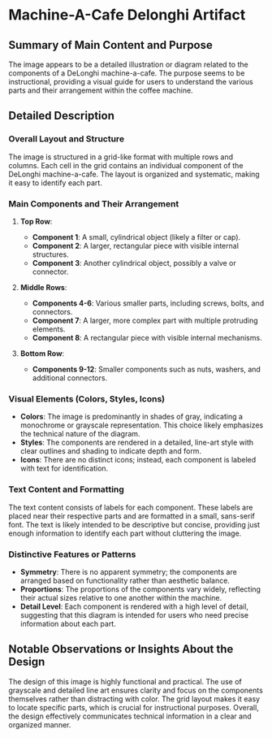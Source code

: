 # Machine-A-Cafe Delonghi Artifact

## Summary of Main Content and Purpose
The image appears to be a detailed illustration or diagram related to the components of a DeLonghi machine-a-cafe. The purpose seems to be instructional, providing a visual guide for users to understand the various parts and their arrangement within the coffee machine.

## Detailed Description

### Overall Layout and Structure
The image is structured in a grid-like format with multiple rows and columns. Each cell in the grid contains an individual component of the DeLonghi machine-a-cafe. The layout is organized and systematic, making it easy to identify each part.

### Main Components and Their Arrangement
1. **Top Row**:
   - **Component 1**: A small, cylindrical object (likely a filter or cap).
   - **Component 2**: A larger, rectangular piece with visible internal structures.
   - **Component 3**: Another cylindrical object, possibly a valve or connector.

2. **Middle Rows**:
   - **Components 4-6**: Various smaller parts, including screws, bolts, and connectors.
   - **Component 7**: A larger, more complex part with multiple protruding elements.
   - **Component 8**: A rectangular piece with visible internal mechanisms.

3. **Bottom Row**:
   - **Components 9-12**: Smaller components such as nuts, washers, and additional connectors.

### Visual Elements (Colors, Styles, Icons)
- **Colors**: The image is predominantly in shades of gray, indicating a monochrome or grayscale representation. This choice likely emphasizes the technical nature of the diagram.
- **Styles**: The components are rendered in a detailed, line-art style with clear outlines and shading to indicate depth and form.
- **Icons**: There are no distinct icons; instead, each component is labeled with text for identification.

### Text Content and Formatting
The text content consists of labels for each component. These labels are placed near their respective parts and are formatted in a small, sans-serif font. The text is likely intended to be descriptive but concise, providing just enough information to identify each part without cluttering the image.

### Distinctive Features or Patterns
- **Symmetry**: There is no apparent symmetry; the components are arranged based on functionality rather than aesthetic balance.
- **Proportions**: The proportions of the components vary widely, reflecting their actual sizes relative to one another within the machine.
- **Detail Level**: Each component is rendered with a high level of detail, suggesting that this diagram is intended for users who need precise information about each part.

## Notable Observations or Insights About the Design
The design of this image is highly functional and practical. The use of grayscale and detailed line art ensures clarity and focus on the components themselves rather than distracting with color. The grid layout makes it easy to locate specific parts, which is crucial for instructional purposes. Overall, the design effectively communicates technical information in a clear and organized manner.